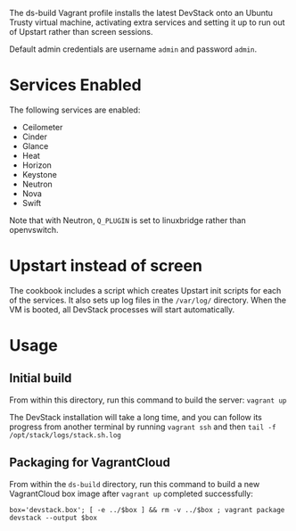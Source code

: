 The ds-build Vagrant profile installs the latest DevStack onto an Ubuntu
Trusty virtual machine, activating extra services and setting it up to
run out of Upstart rather than screen sessions.

Default admin credentials are username `admin` and password `admin`.

# Services Enabled
The following services are enabled:

- Ceilometer
- Cinder
- Glance
- Heat
- Horizon
- Keystone
- Neutron
- Nova
- Swift

Note that with Neutron, `Q_PLUGIN` is set to linuxbridge rather than
openvswitch.

# Upstart instead of screen

The cookbook includes a script which creates Upstart init scripts for each of
the services.  It also sets up log files in the `/var/log/` directory.  When
the VM is booted, all DevStack processes will start automatically.

# Usage

## Initial build
From within this directory, run this command to build the server:
`vagrant up`

The DevStack installation will take a long time, and you can follow its
progress from another terminal by running `vagrant ssh` and then
`tail -f /opt/stack/logs/stack.sh.log`

## Packaging for VagrantCloud
From within the `ds-build` directory, run this command to build a new
VagrantCloud box image after `vagrant up` completed successfully:
```
box='devstack.box'; [ -e ../$box ] && rm -v ../$box ; vagrant package devstack --output $box
```

